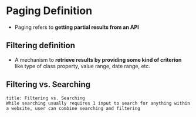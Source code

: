 # Paging Definition
- Paging refers to **getting partial results from an API**

## Filtering definition
- A mechanism to **retrieve results by providing some kind of criterion** like type of class property, value range, date range, etc.

## Filtering vs. Searching

```ad-important
title: Filtering vs. Searching
While searching usually requires 1 input to search for anything within a website, user can combine searching and filtering

```
